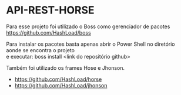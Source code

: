 # API-REST-HORSE

Para esse projeto foi utilizado o Boss como gerenciador de pacotes 
https://github.com/HashLoad/boss

Para instalar os pacotes basta apenas abrir o Power Shell no diretório aonde se encontra o projeto <br> 
e executar: boss install <link do repositório github>
 
Também foi utilizado os frames Hose e Jhonson.
- https://github.com/HashLoad/horse
- https://github.com/HashLoad/jhonson
